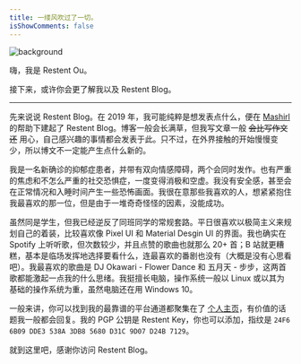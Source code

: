 ```yaml
---
title: 一缕风吹过了一切。
isShowComments: false
---
```


![background](https://cdn.jsdelivr.net/gh/Restent/Restent-Blog-Service/background.jpg)

嗨，我是 Restent Ou。

接下来，或许你会更了解我以及 Restent Blog。

***

先来说说 Restent Blog。在 2019 年，我可能纯粹是想发表点什么，便在 [Mashirl](https://github.com/Mashirl) 的帮助下建起了 Restent Blog。博客一般会长满草，但我写文章一般 ~~会比写作文还~~ 用心，自己感兴趣的事情都会发表于此。只不过，在外界接触的开始慢慢变少，所以博文不一定能产生点什么新的。

我是一名新确诊的抑郁症患者，并带有双向情感障碍，两个会同时发作。也有严重的焦虑和不怎么严重的社交恐惧症，一度变得消极和空虚。我没有安全感，甚至会在正常情况和入睡时间产生一些恐怖画面。我很在意那些我喜欢的人，想紧紧抱住我最喜欢的那一位，但是由于一堆奇奇怪怪的因素，没能成功。

虽然同是学生，但我已经逆反了同班同学的常规套路。平日很喜欢以极简主义来规划自己的着装，比较喜欢像 Pixel UI 和 Material Desgin UI 的界面。我也确实在 Spotify 上听听歌，但次数较少，并且点赞的歌曲也就那么 20+ 首；B 站就更糟糕，基本是临场发挥地选择要看什么，连最喜欢的番剧也没有（大概是没有心思看吧）。我最喜欢的歌曲是 DJ Okawari - Flower Dance 和 五月天 - 步步，这两首歌都能激起一点我的什么思绪。我挺擅长电脑，操作系统一般以 Linux 或以其为基础的操作系统为重，虽然电脑还在用 Windows 10。

一般来讲，你可以找到我的最靠谱的平台通道都聚集在了 [个人主页](https://www.restent.win)，有价值的话题我一般都会回复。我的 PGP 公钥是 Restent Key，你也可以添加，指纹是 `24F6 6B09 DDE3 538A 3DB8 5680 D31C 9D07 D24B 7129`。

就到这里吧，感谢你访问 Restent Blog。